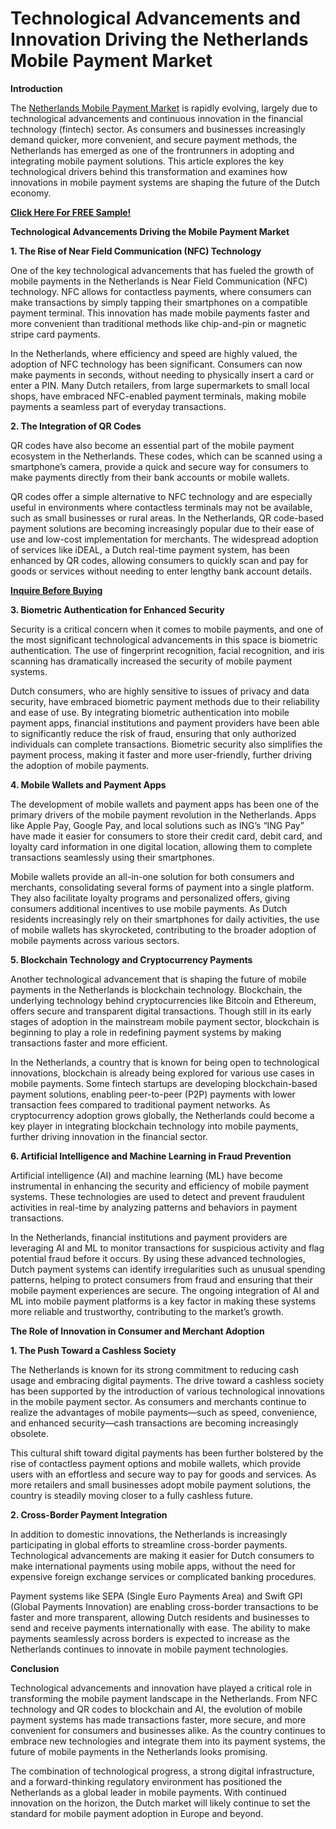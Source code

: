 # Technological Advancements and Innovation Driving the Netherlands Mobile Payment Market 

**Introduction**

The [Netherlands Mobile Payment Market](https://www.nextmsc.com/report/netherlands-mobile-payment-market) is rapidly evolving, largely due to technological advancements and continuous innovation in the financial technology (fintech) sector. As consumers and businesses increasingly demand quicker, more convenient, and secure payment methods, the Netherlands has emerged as one of the frontrunners in adopting and integrating mobile payment solutions. This article explores the key technological drivers behind this transformation and examines how innovations in mobile payment systems are shaping the future of the Dutch economy.

[**Click Here For FREE Sample!**](https://www.nextmsc.com/netherlands-mobile-payment-market/request-sample)

**Technological Advancements Driving the Mobile Payment Market**

**1. The Rise of Near Field Communication (NFC) Technology**

One of the key technological advancements that has fueled the growth of mobile payments in the Netherlands is Near Field Communication (NFC) technology. NFC allows for contactless payments, where consumers can make transactions by simply tapping their smartphones on a compatible payment terminal. This innovation has made mobile payments faster and more convenient than traditional methods like chip-and-pin or magnetic stripe card payments.

In the Netherlands, where efficiency and speed are highly valued, the adoption of NFC technology has been significant. Consumers can now make payments in seconds, without needing to physically insert a card or enter a PIN. Many Dutch retailers, from large supermarkets to small local shops, have embraced NFC-enabled payment terminals, making mobile payments a seamless part of everyday transactions.

**2. The Integration of QR Codes**

QR codes have also become an essential part of the mobile payment ecosystem in the Netherlands. These codes, which can be scanned using a smartphone’s camera, provide a quick and secure way for consumers to make payments directly from their bank accounts or mobile wallets.

QR codes offer a simple alternative to NFC technology and are especially useful in environments where contactless terminals may not be available, such as small businesses or rural areas. In the Netherlands, QR code-based payment solutions are becoming increasingly popular due to their ease of use and low-cost implementation for merchants. The widespread adoption of services like iDEAL, a Dutch real-time payment system, has been enhanced by QR codes, allowing consumers to quickly scan and pay for goods or services without needing to enter lengthy bank account details.

[**Inquire Before Buying**](https://www.nextmsc.com/netherlands-mobile-payment-market/inquire-before-buying)

**3. Biometric Authentication for Enhanced Security**

Security is a critical concern when it comes to mobile payments, and one of the most significant technological advancements in this space is biometric authentication. The use of fingerprint recognition, facial recognition, and iris scanning has dramatically increased the security of mobile payment systems.

Dutch consumers, who are highly sensitive to issues of privacy and data security, have embraced biometric payment methods due to their reliability and ease of use. By integrating biometric authentication into mobile payment apps, financial institutions and payment providers have been able to significantly reduce the risk of fraud, ensuring that only authorized individuals can complete transactions. Biometric security also simplifies the payment process, making it faster and more user-friendly, further driving the adoption of mobile payments.

**4. Mobile Wallets and Payment Apps**

The development of mobile wallets and payment apps has been one of the primary drivers of the mobile payment revolution in the Netherlands. Apps like Apple Pay, Google Pay, and local solutions such as ING’s “ING Pay” have made it easier for consumers to store their credit card, debit card, and loyalty card information in one digital location, allowing them to complete transactions seamlessly using their smartphones.

Mobile wallets provide an all-in-one solution for both consumers and merchants, consolidating several forms of payment into a single platform. They also facilitate loyalty programs and personalized offers, giving consumers additional incentives to use mobile payments. As Dutch residents increasingly rely on their smartphones for daily activities, the use of mobile wallets has skyrocketed, contributing to the broader adoption of mobile payments across various sectors.

**5. Blockchain Technology and Cryptocurrency Payments**

Another technological advancement that is shaping the future of mobile payments in the Netherlands is blockchain technology. Blockchain, the underlying technology behind cryptocurrencies like Bitcoin and Ethereum, offers secure and transparent digital transactions. Though still in its early stages of adoption in the mainstream mobile payment sector, blockchain is beginning to play a role in redefining payment systems by making transactions faster and more efficient.

In the Netherlands, a country that is known for being open to technological innovations, blockchain is already being explored for various use cases in mobile payments. Some fintech startups are developing blockchain-based payment solutions, enabling peer-to-peer (P2P) payments with lower transaction fees compared to traditional payment networks. As cryptocurrency adoption grows globally, the Netherlands could become a key player in integrating blockchain technology into mobile payments, further driving innovation in the financial sector.

**6. Artificial Intelligence and Machine Learning in Fraud Prevention**

Artificial intelligence (AI) and machine learning (ML) have become instrumental in enhancing the security and efficiency of mobile payment systems. These technologies are used to detect and prevent fraudulent activities in real-time by analyzing patterns and behaviors in payment transactions.

In the Netherlands, financial institutions and payment providers are leveraging AI and ML to monitor transactions for suspicious activity and flag potential fraud before it occurs. By using these advanced technologies, Dutch payment systems can identify irregularities such as unusual spending patterns, helping to protect consumers from fraud and ensuring that their mobile payment experiences are secure. The ongoing integration of AI and ML into mobile payment platforms is a key factor in making these systems more reliable and trustworthy, contributing to the market’s growth.

**The Role of Innovation in Consumer and Merchant Adoption**

**1. The Push Toward a Cashless Society**

The Netherlands is known for its strong commitment to reducing cash usage and embracing digital payments. The drive toward a cashless society has been supported by the introduction of various technological innovations in the mobile payment sector. As consumers and merchants continue to realize the advantages of mobile payments—such as speed, convenience, and enhanced security—cash transactions are becoming increasingly obsolete.

This cultural shift toward digital payments has been further bolstered by the rise of contactless payment options and mobile wallets, which provide users with an effortless and secure way to pay for goods and services. As more retailers and small businesses adopt mobile payment solutions, the country is steadily moving closer to a fully cashless future.

**2. Cross-Border Payment Integration**

In addition to domestic innovations, the Netherlands is increasingly participating in global efforts to streamline cross-border payments. Technological advancements are making it easier for Dutch consumers to make international payments using mobile apps, without the need for expensive foreign exchange services or complicated banking procedures.

Payment systems like SEPA (Single Euro Payments Area) and Swift GPI (Global Payments Innovation) are enabling cross-border transactions to be faster and more transparent, allowing Dutch residents and businesses to send and receive payments internationally with ease. The ability to make payments seamlessly across borders is expected to increase as the Netherlands continues to innovate in mobile payment technologies.

**Conclusion**

Technological advancements and innovation have played a critical role in transforming the mobile payment landscape in the Netherlands. From NFC technology and QR codes to blockchain and AI, the evolution of mobile payment systems has made transactions faster, more secure, and more convenient for consumers and businesses alike. As the country continues to embrace new technologies and integrate them into its payment systems, the future of mobile payments in the Netherlands looks promising.

The combination of technological progress, a strong digital infrastructure, and a forward-thinking regulatory environment has positioned the Netherlands as a global leader in mobile payments. With continued innovation on the horizon, the Dutch market will likely continue to set the standard for mobile payment adoption in Europe and beyond.

